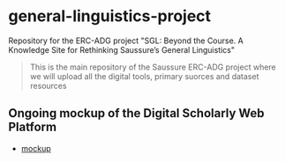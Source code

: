 # general-linguistics-project
Repository for the ERC-ADG project "SGL: Beyond the Course. A Knowledge Site for Rethinking Saussure’s General Linguistics"

> This is the main repository of the Saussure ERC-ADG project where we will upload all the digital tools, primary suorces and dataset resources

## Ongoing mockup of the Digital Scholarly Web Platform
 * [mockup][mk]
 
 [mk]: http://licodemo.ilc.cnr.it:8080/Saussure_Wapp/
